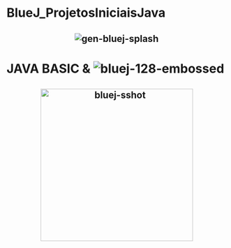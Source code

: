 # BlueJ_ProjetosIniciaisJava
<span align="center">
  
## ![gen-bluej-splash](https://user-images.githubusercontent.com/86569498/133910811-e042af38-db04-4c76-bed1-7c27b14ac2a9.png)

  
</span>




# JAVA BASIC & ![bluej-128-embossed](https://user-images.githubusercontent.com/86569498/133910962-8051b871-c63e-4340-9878-0ddbf2696173.png)

<span align="center">
  
## <img width="349" alt="bluej-sshot" src="https://user-images.githubusercontent.com/86569498/133911140-ad3d6cf7-5a22-4f03-90ad-8e980cd6bd83.png">

</span>

